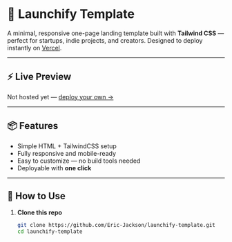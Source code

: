 # 🚀 Launchify Template

A minimal, responsive one-page landing template built with **Tailwind CSS** — perfect for startups, indie projects, and creators. Designed to deploy instantly on [Vercel](https://vercel.com).

---

## ⚡ Live Preview

Not hosted yet — [deploy your own →](#deploy-to-vercel)

---

## 📦 Features

- Simple HTML + TailwindCSS setup
- Fully responsive and mobile-ready
- Easy to customize — no build tools needed
- Deployable with **one click**

---

## 🔨 How to Use

1. **Clone this repo**  
   ```bash
   git clone https://github.com/Eric-Jackson/launchify-template.git
   cd launchify-template
